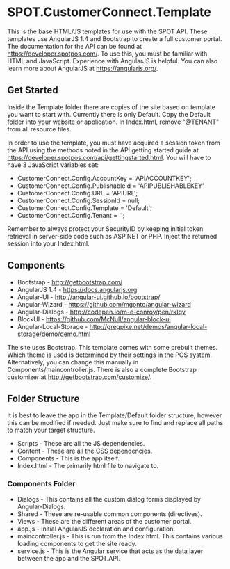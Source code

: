 # SPOT.CustomerConnect.Template

This is the base HTML/JS templates for use with the SPOT API. These templates use AngularJS 1.4 and Bootstrap to create a full customer portal. The documentation for the API can be found at https://developer.spotpos.com/. To use this, you must be familiar with HTML and JavaScript. Experience with AngularJS is helpful. You can also learn more about AngularJS at https://angularjs.org/.

## Get Started ##
Inside the Template folder there are copies of the site based on template you want to start with. Currently there is only Default. Copy the Default folder into your website or application. In Index.html, remove "@TENANT" from all resource files.

In order to use the template, you must have acquired a session token from the API using the methods noted in the API getting started guide at https://developer.spotpos.com/api/gettingstarted.html. You will have to have 3 JavaScript variables set:

* CustomerConnect.Config.AccountKey = 'APIACCOUNTKEY';
* CustomerConnect.Config.PublishableId = 'APIPUBLISHABLEKEY'
* CustomerConnect.Config.URL = 'APIURL';
* CustomerConnect.Config.SessionId = null;
* CustomerConnect.Config.Template = 'Default';
* CustomerConnect.Config.Tenant = '';

Remember to always protect your SecurityID by keeping initial token retrieval in server-side code such as ASP.NET or PHP. Inject the returned session into your Index.html.

## Components ##
* Bootstrap - http://getbootstrap.com/
* AngularJS 1.4 - https://docs.angularjs.org
* Angular-UI - http://angular-ui.github.io/bootstrap/
* Angular-Wizard - https://github.com/mgonto/angular-wizard
* Angular-Dialogs - http://codepen.io/m-e-conroy/pen/rkIqv
* BlockUI - https://github.com/McNull/angular-block-ui
* Angular-Local-Storage - http://gregpike.net/demos/angular-local-storage/demo/demo.html

The site uses Bootstrap. This template comes with some prebuilt themes. Which theme is used is determined by their settings in the POS system. Alternatively, you can change this manually in Components/maincontroller.js. There is also a complete Bootstrap customizer at http://getbootstrap.com/customize/. 

## Folder Structure ##
It is best to leave the app in the Template/Default folder structure, however this can be modified if needed. Just make sure to find and replace all paths to match your target structure.

* Scripts - These are all the JS dependencies.
* Content - These are all the CSS dependencies.
* Components - This is the app itself.
* Index.html - The primarily html file to navigate to.

### Components Folder ###
* Dialogs - This contains all the custom dialog forms displayed by Angular-Dialogs.
* Shared - These are re-usable common components (directives).
* Views - These are the different areas of the customer portal.
* app.js - Initial AngularJS declaration and configuration.
* maincontroller.js - This is run from the Index.html. This contains various loading components to get the site ready.
* service.js - This is the Angular service that acts as the data layer between the app and the SPOT.API.
